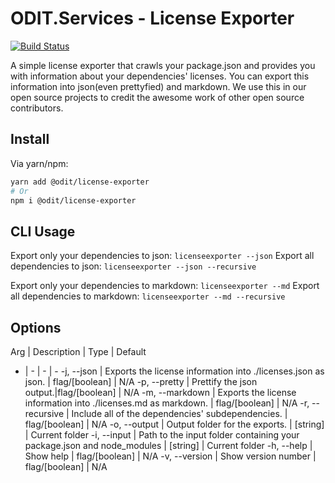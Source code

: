 # ODIT.Services - License Exporter

[![Build Status](https://ci.odit.services/api/badges/odit/license-exporter/status.svg?ref=refs/heads/main)](https://ci.odit.services/odit/license-exporter)

A simple license exporter that crawls your package.json and provides you with information about your dependencies' licenses.
You can export this information into json(even prettyfied) and markdown.
We use this in our open source projects to credit the awesome work of other open source contributors.

## Install
Via yarn/npm:
```bash
yarn add @odit/license-exporter
# Or
npm i @odit/license-exporter
```

## CLI Usage

Export only your dependencies to json: `licenseexporter --json`
Export all dependencies to json: `licenseexporter --json --recursive`

Export only your dependencies to markdown: `licenseexporter --md`
Export all dependencies to markdown: `licenseexporter --md --recursive`

## Options
Arg | Description | Type | Default
- | - | - | -
-j, --json | Exports the license information into ./licenses.json as json. | flag/[boolean] | N/A
-p, --pretty | Prettify the json output.|flag/[boolean] | N/A
-m, --markdown | Exports the license information into ./licenses.md as markdown. | flag/[boolean] | N/A
-r, --recursive | Include all of the dependencies' subdependencies. | flag/[boolean] | N/A
-o, --output | Output folder for the exports. | [string] | Current folder
-i, --input | Path to the input folder containing your package.json and node_modules | [string] | Current folder
-h, --help | Show help | flag/[boolean] | N/A
-v, --version | Show version number | flag/[boolean] | N/A